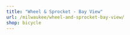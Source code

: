 ```yaml
---
title: "Wheel & Sprocket - Bay View"
url: /milwaukee/wheel-and-sprocket-bay-view/
shop: bicycle
---
```

